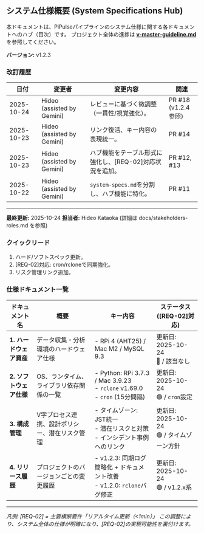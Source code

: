 ## システム仕様概要 (System Specifications Hub)

本ドキュメントは、PiPulseパイプラインのシステム仕様に関する各ドキュメントへのハブ（目次）です。
プロジェクト全体の進捗は **[v-master-guideline.md](v-master-guideline.md)** を参照してください。

**バージョン:** v1.2.3
### 改訂履歴
| 日付 | 変更者 | 変更内容 | 関連 |
|---|---|---|---|
| 2025-10-24 | Hideo (assisted by Gemini) | レビューに基づく微調整（一貫性/視覚強化）。 | PR #18<br>(v1.2.4参照) |
| 2025-10-23 | Hideo (assisted by Gemini) | リンク復活、キー内容の表現統一。 | PR #14 |
| 2025-10-23 | Hideo (assisted by Gemini) | ハブ機能をテーブル形式に強化し、[REQ-02]対応状況を追加。 | PR #12, #13 |
| 2025-10-22 | Hideo (assisted by Gemini) | `system-specs.md`を分割し、ハブ機能に特化。 | PR #11 |

---

**最終更新:** 2025-10-24
**担当者:** Hideo Kataoka (詳細は docs/stakeholders-roles.md を参照)

### クイックリード
1.  ハード/ソフトスペック更新。
2.  [REQ-02]対応: cron/rcloneで同期強化。
3.  リスク管理リンク追加。

### 仕様ドキュメント一覧

| ドキュメント名 | 概要 | キー内容 | ステータス ([REQ-02]対応) |
|---|---|---|---|
| **1. ハードウェア資産** | データ収集・分析環境のハードウェア仕様 | - RPi 4 (AHT25) / Mac M2 / MySQL 9.3 | 更新日: 2025-10-24<br>🔴 / 該当なし |
| **2. ソフトウェア仕様** | OS、ランタイム、ライブラリ依存関係の一覧 | - Python: RPi 3.7.3 / Mac 3.9.23<br>- `rclone` v1.69.0<br>- `cron` (15分間隔) | 更新日: 2025-10-24<br>🟢 / `cron`設定 |
| **3. 構成管理** | V字プロセス連携、設計ポリシー、潜在リスク管理 | - タイムゾーン: JST統一<br>- 潜在リスクと対策<br>- インシデント事例へのリンク | 更新日: 2025-10-24<br>🟢 / タイムゾーン方針 |
| **4. リリース履歴** | プロジェクトのバージョンごとの変更履歴 | - v1.2.3: 同期ログ簡略化 + ドキュメント改善<br>- v1.2.0: `rclone`バグ修正 | 更新日: 2025-10-24<br>🟢 / v1.2.x系 |

---
*凡例: [REQ-02] = 主要横断要件「リアルタイム更新（<1min）」*
*この調整により、システム全体の仕様が明確になり、[REQ-02]の実現可能性を裏付けます。*
